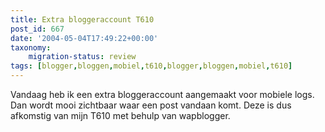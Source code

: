 ```yaml
---
title: Extra bloggeraccount T610
post_id: 667
date: '2004-05-04T17:49:22+00:00'
taxonomy:
    migration-status: review
tags: [blogger,bloggen,mobiel,t610,blogger,bloggen,mobiel,t610]
---
```

Vandaag heb ik een extra bloggeraccount aangemaakt voor mobiele logs. Dan wordt mooi zichtbaar waar een post vandaan komt. Deze is dus afkomstig van mijn T610 met behulp van wapblogger.